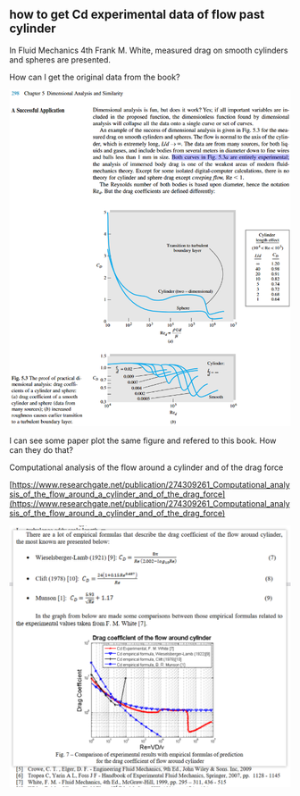 ## how to get Cd experimental data of flow past cylinder

In Fluid Mechanics 4th Frank M. White,  measured drag on smooth cylinders and spheres are presented.

How can I get the original data from the book?

![](./Fluid_Mechanics_4th_Frank_M._White_Cd_experimental.png)

I can see some paper plot the same figure and refered to this book. How can they do that?

Computational analysis of the flow around a cylinder and of the drag force

[https://www.researchgate.net/publication/274309261_Computational_analysis_of_the_flow_around_a_cylinder_and_of_the_drag_force](https://www.researchgate.net/publication/274309261_Computational_analysis_of_the_flow_around_a_cylinder_and_of_the_drag_force)

![alt text](./Computational_analysis_of_the_flow_around_a_cylinder_and_of_the_drag_force.png)